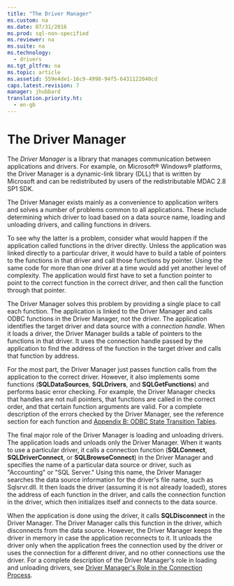 ```yaml
---
title: "The Driver Manager"
ms.custom: na
ms.date: 07/31/2016
ms.prod: sql-non-specified
ms.reviewer: na
ms.suite: na
ms.technology: 
  - drivers
ms.tgt_pltfrm: na
ms.topic: article
ms.assetid: 559e4de1-16c9-4998-94f5-6431122040cd
caps.latest.revision: 7
manager: jhubbard
translation.priority.ht: 
  - en-gb
---
```

# The Driver Manager
The *Driver Manager* is a library that manages communication between applications and drivers. For example, on Microsoft® Windows® platforms, the Driver Manager is a dynamic-link library (DLL) that is written by Microsoft and can be redistributed by users of the redistributable MDAC 2.8 SP1 SDK.  
  
 The Driver Manager exists mainly as a convenience to application writers and solves a number of problems common to all applications. These include determining which driver to load based on a data source name, loading and unloading drivers, and calling functions in drivers.  
  
 To see why the latter is a problem, consider what would happen if the application called functions in the driver directly. Unless the application was linked directly to a particular driver, it would have to build a table of pointers to the functions in that driver and call those functions by pointer. Using the same code for more than one driver at a time would add yet another level of complexity. The application would first have to set a function pointer to point to the correct function in the correct driver, and then call the function through that pointer.  
  
 The Driver Manager solves this problem by providing a single place to call each function. The application is linked to the Driver Manager and calls ODBC functions in the Driver Manager, not the driver. The application identifies the target driver and data source with a *connection handle*. When it loads a driver, the Driver Manager builds a table of pointers to the functions in that driver. It uses the connection handle passed by the application to find the address of the function in the target driver and calls that function by address.  
  
 For the most part, the Driver Manager just passes function calls from the application to the correct driver. However, it also implements some functions (**SQLDataSources**, **SQLDrivers**, and **SQLGetFunctions**) and performs basic error checking. For example, the Driver Manager checks that handles are not null pointers, that functions are called in the correct order, and that certain function arguments are valid. For a complete description of the errors checked by the Driver Manager, see the reference section for each function and [Appendix B: ODBC State Transition Tables](../Topic/Appendix%20B:%20ODBC%20State%20Transition%20Tables.md).  
  
 The final major role of the Driver Manager is loading and unloading drivers. The application loads and unloads only the Driver Manager. When it wants to use a particular driver, it calls a connection function (**SQLConnect**, **SQLDriverConnect**, or **SQLBrowseConnect**) in the Driver Manager and specifies the name of a particular data source or driver, such as "Accounting" or "SQL Server." Using this name, the Driver Manager searches the data source information for the driver's file name, such as Sqlsrvr.dll. It then loads the driver (assuming it is not already loaded), stores the address of each function in the driver, and calls the connection function in the driver, which then initializes itself and connects to the data source.  
  
 When the application is done using the driver, it calls **SQLDisconnect** in the Driver Manager. The Driver Manager calls this function in the driver, which disconnects from the data source. However, the Driver Manager keeps the driver in memory in case the application reconnects to it. It unloads the driver only when the application frees the connection used by the driver or uses the connection for a different driver, and no other connections use the driver. For a complete description of the Driver Manager's role in loading and unloading drivers, see [Driver Manager's Role in the Connection Process](../content/Driver-Manager-s-Role-in-the-Connection-Process.md).